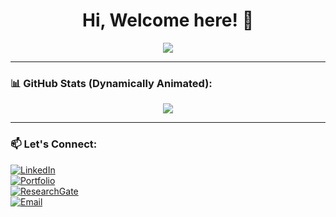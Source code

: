 

<h1 align="center">Hi, Welcome here! 👋</h1>

<p align="center">
  <img src="https://readme-typing-svg.herokuapp.com?font=Fira+Code&pause=1000&color=00CFFF&center=true&vCenter=true&width=500&lines=Trying+to+learn+everyday;Exploring+'trying+to+learn+everyday';Computer+science+cooked+me" />
</p>

---

### 📊 GitHub Stats (Dynamically Animated):
<p align="center">
  <img src="https://github-readme-stats.vercel.app/api?username=EmamHossain&show_icons=true&theme=radical&hide_title=true&count_private=true&hide=prs" />
</p>

---

### 📫 Let's Connect:
[![LinkedIn](https://img.shields.io/badge/-LinkedIn-0077B5?style=for-the-badge&logo=linkedin)](https://linkedin.com/in/yourprofile)  
[![Portfolio](https://img.shields.io/badge/-Portfolio-FF5722?style=for-the-badge&logo=google-chrome)](https://yourportfolio.com)  
[![ResearchGate](https://img.shields.io/badge/-ResearchGate-00CC66?style=for-the-badge&logo=researchgate)](https://www.researchgate.net/profile/yourprofile)  
[![Email](https://img.shields.io/badge/-Email-EA4335?style=for-the-badge&logo=gmail)](mailto:youremail@example.com)
